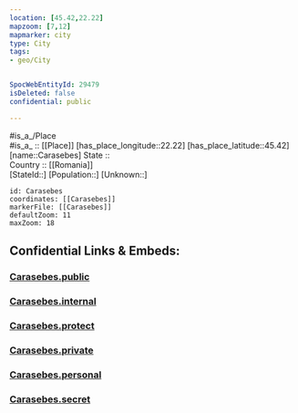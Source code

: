 ```yaml
---
location: [45.42,22.22] 
mapzoom: [7,12] 
mapmarker: city 
type: City
tags:
- geo/City


SpocWebEntityId: 29479
isDeleted: false
confidential: public

---
```

#is_a_/Place  
#is_a_ :: [[Place]] 
[has_place_longitude::22.22] 
[has_place_latitude::45.42] 
[name::Carasebes] 
State ::  
Country :: [[Romania]]  
[StateId::] 
[Population::] 
[Unknown::] 


```leaflet
id: Carasebes
coordinates: [[Carasebes]] 
markerFile: [[Carasebes]] 
defaultZoom: 11 
maxZoom: 18
```


## Confidential Links & Embeds: 

### [Carasebes.public](/_public/\Earth\Continent\Europe\Europe~East\Romania\Regions~Romania\Romania~Vest\Caras-Severin\CityCarasebes.public.md) 

### [Carasebes.internal](/_internal/\Earth\Continent\Europe\Europe~East\Romania\Regions~Romania\Romania~Vest\Caras-Severin\CityCarasebes.internal.md) 

### [Carasebes.protect](/_protect/\Earth\Continent\Europe\Europe~East\Romania\Regions~Romania\Romania~Vest\Caras-Severin\CityCarasebes.protect.md) 

### [Carasebes.private](/_private/\Earth\Continent\Europe\Europe~East\Romania\Regions~Romania\Romania~Vest\Caras-Severin\CityCarasebes.private.md) 

### [Carasebes.personal](/_personal/\Earth\Continent\Europe\Europe~East\Romania\Regions~Romania\Romania~Vest\Caras-Severin\CityCarasebes.personal.md) 

### [Carasebes.secret](/_secret/\Earth\Continent\Europe\Europe~East\Romania\Regions~Romania\Romania~Vest\Caras-Severin\CityCarasebes.secret.md)

